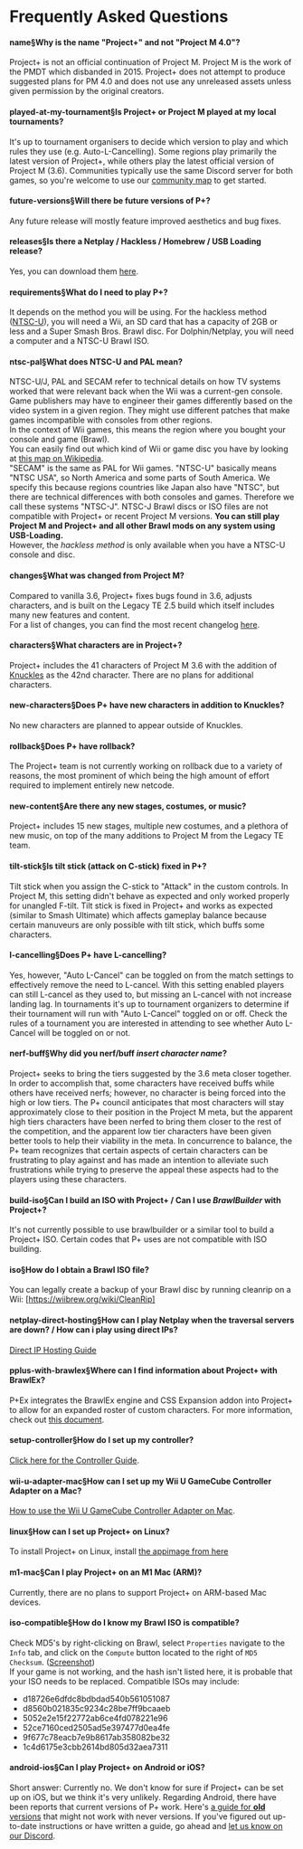 # Frequently Asked Questions

#### name§Why is the name "Project+" and not "Project M 4.0"?
Project+ is not an official continuation of Project M. Project M is the work of the PMDT which disbanded in 2015. Project+ does not attempt to produce suggested plans for PM 4.0 and does not use any unreleased assets unless given permission by the original creators.

#### played-at-my-tournament§Is Project+ or Project M played at my local tournaments?
It's up to tournament organisers to decide which version to play and which rules they use (e.g. Auto-L-Cancelling).
Some regions play primarily the latest version of Project+, while others play the latest official version of Project M (3.6).
Communities typically use the same Discord server for both games, so you're welcome to use our [community map](/find-communities) to get started.

#### future-versions§Will there be future versions of P+?
Any future release will mostly feature improved aesthetics and bug fixes.

#### releases§Is there a Netplay / Hackless / Homebrew / USB Loading release?
Yes, you can download them [here](/download).

#### requirements§What do I need to play P+?
It depends on the method you will be using. For the hackless method ([NTSC-U](#video-systems-pal-ntsc)), you will need a Wii, an SD card that has a capacity of 2GB or less and a Super Smash Bros. Brawl disc. For Dolphin/Netplay, you will need a computer and a NTSC-U Brawl ISO.

#### ntsc-pal§What does NTSC-U and PAL mean?
NTSC-U/J, PAL and SECAM refer to technical details on how TV systems worked that were relevant back when the Wii was a current-gen console. Game publishers may have to engineer their games differently based on the video system in a given region. They might use different patches that make games incompatible with consoles from other regions.\
In the context of Wii games, this means the region where you bought your console and game (Brawl).\
You can easily find out which kind of Wii or game disc you have by looking at [this map on Wikipedia](https://upload.wikimedia.org/wikipedia/commons/0/0d/PAL-NTSC-SECAM.svg).\
"SECAM" is the same as PAL for Wii games. "NTSC-U" basically means "NTSC USA", so North America and some parts of South America. We specify this because regions countries like Japan also have "NTSC", but there are technical differences with both consoles and games. Therefore we call these systems "NTSC-J". NTSC-J Brawl discs or ISO files are not compatible with Project+ or recent Project M versions. **You can still play Project M and Project+ and all other Brawl mods on any system using __USB-Loading__.**\
However, the *hackless method* is only available when you have a NTSC-U console and disc.

#### changes§What was changed from Project M?
Compared to vanilla 3.6, Project+ fixes bugs found in 3.6, adjusts characters, and is built on the Legacy TE 2.5 build which itself includes many new features and content.\
For a list of changes, you can find the most recent changelog [here](/changes).

#### characters§What characters are in Project+?
Project+ includes the 41 characters of Project M 3.6 with the addition of [Knuckles](/knuckles) as the 42nd character.
There are no plans for additional characters.

#### new-characters§Does P+ have new characters in addition to Knuckles?
No new characters are planned to appear outside of Knuckles.

#### rollback§Does P+ have rollback?
The Project+ team is not currently working on rollback due to a variety of reasons, the most prominent of which being the high amount of effort required to implement entirely new netcode.

#### new-content§Are there any new stages, costumes, or music?
Project+ includes 15 new stages, multiple new costumes, and a plethora of new music, on top of the many additions to Project M from the Legacy TE team.

#### tilt-stick§Is tilt stick (attack on C-stick) fixed in P+?
Tilt stick when you assign the C-stick to "Attack" in the custom controls. In Project M, this setting didn't behave as expected and only worked properly for unangled F-tilt. Tilt stick is fixed in Project+ and works as expected (similar to Smash Ultimate) which affects gameplay balance because certain manuveurs are only possible with tilt stick, which buffs some characters.

#### l-cancelling§Does P+ have L-cancelling?
Yes, however, "Auto L-Cancel" can be toggled on from the match settings to effectively remove the need to L-cancel. With this setting enabled players can still L-cancel as they used to, but missing an L-cancel with not increase landing lag. In tournaments it's up to tournament organizers to determine if their tournament will run with "Auto L-Cancel" toggled on or off. Check the rules of a tournament you are interested in attending to see whether Auto L-Cancel will be toggled on or not.

#### nerf-buff§Why did you nerf/buff *insert character name*?
Project+ seeks to bring the tiers suggested by the 3.6 meta closer together. In order to accomplish that, some characters have received buffs while others have received nerfs; however, no character is being forced into the high or low tiers. The P+ council anticipates that most characters will stay approximately close to their position in the Project M meta, but the apparent high tiers characters have been nerfed to bring them closer to the rest of the competition, and the apparent low tier characters have been given better tools to help their viability in the meta. In concurrence to balance, the P+ team recognizes that certain aspects of certain characters can be frustrating to play against and has made an intention to alleviate such frustrations while trying to preserve the appeal these aspects had to the players using these characters.

#### build-iso§Can I build an ISO with Project+ / Can I use *BrawlBuilder* with Project+?
It's not currently possible to use brawlbuilder or a similar tool to build a Project+ ISO. Certain codes that P+ uses are not compatible with ISO building.

#### iso§How do I obtain a Brawl ISO file?
You can legally create a backup of your Brawl disc by running cleanrip on a Wii: [https://wiibrew.org/wiki/CleanRip]

#### netplay-direct-hosting§How can I play Netplay when the traversal servers are down? / How can i play using direct IPs?
[Direct IP Hosting Guide](https://www.smashladder.com/guides/view/26jo/direct-ip-hosting)

#### pplus-with-brawlex§Where can I find information about Project+ with BrawlEx?
P+Ex integrates the BrawlEx engine and CSS Expansion addon into Project+ to allow for an expanded roster of custom characters. For more information, check out [this document](https://docs.google.com/document/d/1mAoVGymOkL3FwiMxfEt1V24qxnAWiO8I66G3zlU0ij8).

#### setup-controller§How do I set up my controller?
[Click here for the Controller Guide](https://www.smashladder.com/guides/view/258h/how-to-configuring-a-controller).

#### wii-u-adapter-mac§How can I set up my Wii U GameCube Controller Adapter on a Mac?
[How to use the Wii U GameCube Controller Adapter on Mac](https://wiki.dolphin-emu.org/index.php?title=How_to_use_the_Official_GameCube_Controller_Adapter_for_Wii_U_in_Dolphin#macOS).

#### linux§How can I set up Project+ on Linux?
To install Project+ on Linux, install [the appimage from here](https://github.com/jlambert360/FPM-AppImage/releases)

#### m1-mac§Can I play Project+ on an M1 Mac (ARM)?
Currently, there are no plans to support Project+ on ARM-based Mac devices.

#### iso-compatible§How do I know my Brawl ISO is compatible?
Check MD5's by right-clicking on Brawl, select `Properties` navigate to the `Info` tab, and click on the `Compute` button located to the right of `MD5 Checksum`. ([Screenshot](https://i.imgur.com/xzye9my.png))\
If your game is  not working, and the hash isn't listed here, it is probable that your ISO needs to be replaced. Compatible ISOs may include:
* d18726e6dfdc8bdbdad540b561051087
* d8560b021835c9234c28be7ff9bcaaeb
* 5052e2e15f22772ab6ce4fd078221e96
* 52ce7160ced2505ad5e397477d0ea4fe
* 9f677c78eacb7e9b8617ab358082be32
* 1c4d6175e3cbb2614bd805d32aea7311

#### android-ios§Can I play Project+ on Android or iOS?
Short answer: Currently no.
We don't know for sure if Project+ can be set up on iOS, but we think it's very unlikely.
Regarding Android, there have been reports that current versions of P+ work. Here's [a guide for **old** versions](https://www.reddit.com/r/EmulationOnAndroid/comments/g39utj/how_to_run_project_and_other_brawl_mods_on/) that might not work with never versions.
If you've figured out up-to-date instructions or have written a guide, go ahead and [let us know on our Discord](/discord).